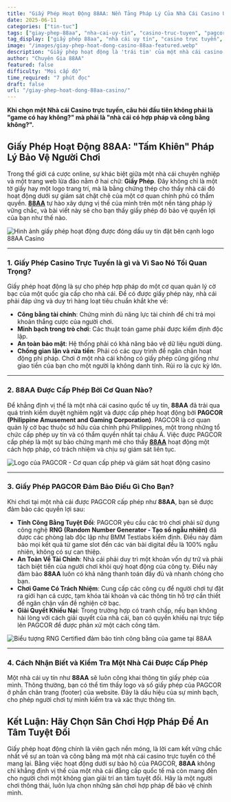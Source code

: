 ```yaml
---
title: "Giấy Phép Hoạt Động 88AA: Nền Tảng Pháp Lý Của Nhà Cái Casino Uy Tín"
date: 2025-06-11
categories: ["tin-tuc"]
tags: ["giay-phep-88aa", "nha-cai-uy-tin", "casino-truc-tuyen", "pagcor-88aa", "phap-ly-nha-cai", "88aa-casino"]
tag_display: ["giấy phép 88aa", "nhà cái uy tín", "casino trực tuyến", "pagcor 88aa", "pháp lý nhà cái", "88aa casino"]
image: "/images/giay-phep-hoat-dong-casino-88aa-featured.webp"
description: "Giấy phép hoạt động là 'trái tim' của một nhà cái casino uy tín. Bài viết này sẽ phân tích sâu về cơ sở pháp lý của 88AA và những gì giấy phép này đảm bảo cho người chơi."
author: "Chuyên Gia 88AA"
featured: false
difficulty: "Mọi cấp độ"
time_required: "7 phút đọc"
draft: false
url: "/giay-phep-hoat-dong-88aa-casino/"
---
```



**Khi chọn một Nhà cái Casino trực tuyến, câu hỏi đầu tiên không phải là "game có hay không?" mà phải là "nhà cái có hợp pháp và công bằng không?".**
## Giấy Phép Hoạt Động **88AA**: "Tấm Khiên" Pháp Lý Bảo Vệ Người Chơi


Trong thế giới cá cược online, sự khác biệt giữa một nhà cái chuyên nghiệp và một trang web lừa đảo nằm ở hai chữ: **Giấy Phép**. Đây không chỉ là một tờ giấy hay một logo trang trí, mà là bằng chứng thép cho thấy nhà cái đó hoạt động dưới sự giám sát chặt chẽ của một cơ quan chính phủ có thẩm quyền. [**88AA**](https://88aa.com.vn "88AA") tự hào xây dựng vị thế của mình trên một nền tảng pháp lý vững chắc, và bài viết này sẽ cho bạn thấy giấy phép đó bảo vệ quyền lợi của bạn như thế nào.


![Hình ảnh giấy phép hoạt động được đóng dấu uy tín đặt bên cạnh logo 88AA Casino](/images/giay-phep-hoat-dong-casino-88aa-featured.webp)


---


### 1. Giấy Phép Casino Trực Tuyến là gì và Vì Sao Nó Tối Quan Trọng?


Giấy phép hoạt động là sự cho phép hợp pháp do một cơ quan quản lý cờ bạc của một quốc gia cấp cho nhà cái. Để có được giấy phép này, nhà cái phải đáp ứng và duy trì hàng loạt tiêu chuẩn khắt khe về:
- **Công bằng tài chính**: Chứng minh đủ năng lực tài chính để chi trả mọi khoản thắng cược của người chơi.
- **Minh bạch trong trò chơi**: Các thuật toán game phải được kiểm định độc lập.
- **An toàn bảo mật**: Hệ thống phải có khả năng bảo vệ dữ liệu người dùng.
- **Chống gian lận và rửa tiền**: Phải có các quy trình để ngăn chặn hoạt động phi pháp.
Chơi ở một nhà cái không có giấy phép cũng giống như giao tiền của bạn cho một người lạ không danh tính. Rủi ro là cực kỳ lớn.


---


### 2. **88AA** Được Cấp Phép Bởi Cơ Quan Nào?


Để khẳng định vị thế là một nhà cái casino quốc tế uy tín, **88AA** đã trải qua quá trình kiểm duyệt nghiêm ngặt và được cấp phép hoạt động bởi **PAGCOR (Philippine Amusement and Gaming Corporation)**.
PAGCOR là cơ quan quản lý cờ bạc thuộc sở hữu của chính phủ Philippines, một trong những tổ chức cấp phép uy tín và có thẩm quyền nhất tại châu Á. Việc được PAGCOR cấp phép là một sự bảo chứng mạnh mẽ cho thấy [**88AA**](https://88aa.com.co "88AA") hoạt động một cách hợp pháp, có trách nhiệm và chịu sự giám sát liên tục.


![Logo của PAGCOR - Cơ quan cấp phép và giám sát hoạt động casino](/images/logo-pagcor-co-quan-cap-phep.webp)


---


### 3. Giấy Phép PAGCOR Đảm Bảo Điều Gì Cho Bạn?


Khi chơi tại một nhà cái được PAGCOR cấp phép như **88AA**, bạn sẽ được đảm bảo các quyền lợi sau:
- **Tính Công Bằng Tuyệt Đối**: PAGCOR yêu cầu các trò chơi phải sử dụng công nghệ **RNG (Random Number Generator - Tạo số ngẫu nhiên)** đã được các phòng lab độc lập như BMM Testlabs kiểm định. Điều này đảm bảo mọi kết quả từ game slot đến các ván bài digital đều là 100% ngẫu nhiên, không có sự can thiệp.
- **An Toàn Về Tài Chính**: Nhà cái phải duy trì một khoản vốn dự trữ và phải tách biệt tiền của người chơi khỏi quỹ hoạt động của công ty. Điều này đảm bảo **88AA** luôn có khả năng thanh toán đầy đủ và nhanh chóng cho bạn.
- **Chơi Game Có Trách Nhiệm**: Cung cấp các công cụ để người chơi tự đặt ra giới hạn cá cược, tạm khóa tài khoản và các thông tin hỗ trợ cần thiết để ngăn chặn vấn đề nghiện cờ bạc.
- **Giải Quyết Khiếu Nại**: Trong trường hợp có tranh chấp, nếu bạn không hài lòng với cách giải quyết của nhà cái, bạn có quyền khiếu nại trực tiếp lên PAGCOR để được phân xử một cách công tâm.


![Biểu tượng RNG Certified đảm bảo tính công bằng của game tại 88AA](/images/game-cong-bang-rng-certified.webp)


---


### 4. Cách Nhận Biết và Kiểm Tra Một Nhà Cái Được Cấp Phép


Một nhà cái uy tín như **88AA** sẽ luôn công khai thông tin giấy phép của mình. Thông thường, bạn có thể tìm thấy logo và số giấy phép của PAGCOR ở phần chân trang (footer) của website. Đây là dấu hiệu của sự minh bạch, cho phép người chơi tự mình kiểm tra và xác thực thông tin.


## Kết Luận: Hãy Chọn Sân Chơi Hợp Pháp Để An Tâm Tuyệt Đối


Giấy phép hoạt động chính là viên gạch nền móng, là lời cam kết vững chắc nhất về sự an toàn và công bằng mà một nhà cái casino trực tuyến có thể mang lại. Bằng việc hoạt động dưới sự bảo hộ của PAGCOR, **88AA** không chỉ khẳng định vị thế của một nhà cái đẳng cấp quốc tế mà còn mang đến cho người chơi một không gian giải trí an tâm tuyệt đối. Hãy là một người chơi thông thái, luôn lựa chọn những sân chơi hợp pháp để bảo vệ chính mình.

